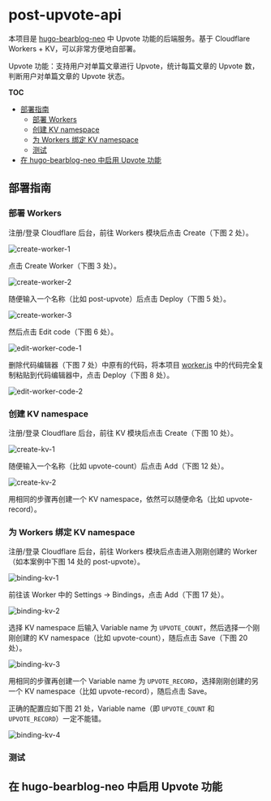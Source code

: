 # post-upvote-api

本项目是 [hugo-bearblog-neo](https://github.com/rokcso/hugo-bearblog-neo) 中 Upvote 功能的后端服务。基于 Cloudflare Workers + KV，可以非常方便地自部署。

Upvote 功能：支持用户对单篇文章进行 Upvote，统计每篇文章的 Upvote 数，判断用户对单篇文章的 Upvote 状态。

**TOC**

- [部署指南](#部署指南)
  - [部署 Workers](#部署-workers)
  - [创建 KV namespace](#创建-kv-namespace)
  - [为 Workers 绑定 KV namespace](#为-workers-绑定-kv-namespace)
  - [测试](#测试)
- [在 hugo-bearblog-neo 中启用 Upvote 功能](#在-hugo-bearblog-neo-中启用-upvote-功能)

## 部署指南

### 部署 Workers

注册/登录 Cloudflare 后台，前往 Workers 模块后点击 Create（下图 2 处）。

![create-worker-1](/assets/readme/create-worker-1.png)

点击 Create Worker（下图 3 处）。

![create-worker-2](/assets/readme/create-worker-2.png)

随便输入一个名称（比如 post-upvote）后点击 Deploy（下图 5 处）。

![create-worker-3](/assets/readme/create-worker-3.png)

然后点击 Edit code（下图 6 处）。

![edit-worker-code-1](/assets/readme/edit-worker-code-1.png)

删除代码编辑器（下图 7 处）中原有的代码，将本项目 [worker.js](https://github.com/rokcso/post-upvote-api/blob/main/worker.js) 中的代码完全复制粘贴到代码编辑器中，点击 Deploy（下图 8 处）。

![edit-worker-code-2](/assets/readme/edit-worker-code-2.png)

### 创建 KV namespace

注册/登录 Cloudflare 后台，前往 KV 模块后点击 Create（下图 10 处）。

![create-kv-1](/assets/readme/create-kv-1.png)

随便输入一个名称（比如 upvote-count）后点击 Add（下图 12 处）。

![create-kv-2](/assets/readme/create-kv-2.png)

用相同的步骤再创建一个 KV namespace，依然可以随便命名（比如 upvote-record）。

### 为 Workers 绑定 KV namespace

注册/登录 Cloudflare 后台，前往 Workers 模块后点击进入刚刚创建的 Worker（如本案例中下图 14 处的 post-upvote）。

![binding-kv-1](/assets/readme/binding-kv-1.png)

前往该 Worker 中的 Settings -> Bindings，点击 Add（下图 17 处）。

![binding-kv-2](/assets/readme/binding-kv-2.png)

选择 KV namespace 后输入 Variable name 为 `UPVOTE_COUNT`，然后选择一个刚刚创建的 KV namespace（比如 upvote-count），随后点击 Save（下图 20 处）。

![binding-kv-3](/assets/readme/binding-kv-3.png)

用相同的步骤再创建一个 Variable name 为 `UPVOTE_RECORD`，选择刚刚创建的另一个 KV namespace（比如 upvote-record），随后点击 Save。

正确的配置应如下图 21 处，Variable name（即 `UPVOTE_COUNT` 和 `UPVOTE_RECORD`）一定不能错。

![binding-kv-4](/assets/readme/binding-kv-4.png)

### 测试

## 在 hugo-bearblog-neo 中启用 Upvote 功能




